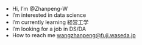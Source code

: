 -  Hi, I’m @Zhanpeng-W
-  I’m interested in data science
-  I’m currently learning 経営工学
-  I’m looking for a job in DS/DA
-  How to reach me wangzhanpeng@fuji.waseda.jp

<!---
Zhanpeng-W/Zhanpeng-W is a ✨ special ✨ repository because its `README.md` (this file) appears on your GitHub profile.
You can click the Preview link to take a look at your changes.
--->
